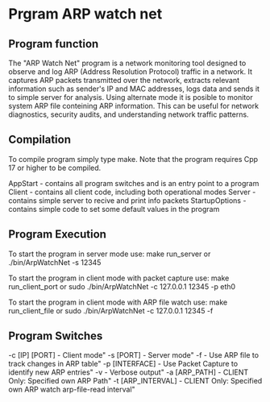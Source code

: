 # Prgram ARP watch net
## Program function
The "ARP Watch Net" program is a network monitoring tool designed to observe and log ARP (Address Resolution Protocol) traffic in a network. It captures ARP packets transmitted over the network, extracts relevant information such as sender's IP and MAC addresses, logs data and sends it to simple server for analysis. Using alternate mode it is posible to monitor system ARP file conteining ARP information. This can be useful for network diagnostics, security audits, and understanding network traffic patterns.

## Compilation
To compile program simply type make. Note that the program requires Cpp 17 or higher to be compiled.

AppStart - contains all program switches and is an entry point to a program
Client - contains all client code, including both operational modes
Server - contains simple server to recive and print info packets
StartupOptions - contains simple code to set some default values in the program

## Program Execution

To start the program in server mode use:
make run_server
or
./bin/ArpWatchNet -s 12345

To start the program in client mode with packet capture use:
make run_client_port
or
sudo ./bin/ArpWatchNet -c 127.0.0.1 12345 -p eth0

To start the program in client mode with ARP file watch use:
make run_client_file
or
sudo ./bin/ArpWatchNet -c 127.0.0.1 12345 -f

## Program Switches
-c [IP] [PORT] - Client mode"
-s [PORT] - Server mode"
-f - Use ARP file to track changes in ARP table"
-p [INTERFACE] - Use Packet Capture to identify new ARP entries"
-v - Verbose output"
-a [ARP_PATH] - CLIENT Only: Specified own ARP Path"
-t [ARP_INTERVAL] - CLIENT Only: Specified own ARP watch arp-file-read interval"